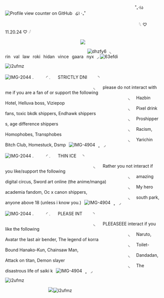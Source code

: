 ⠀⠀⠀⠀⠀⠀⠀⠀⠀⠀⠀⠀⠀⠀⠀⠀⠀⠀⠀⠀⠀⠀⠀⠀⠀⠀⠀⠀⠀⠀⠀  ⠀⠀⠀⠀⠀   ⠀ ⠀⠀⠀˚₊‧꒰ა⠀![Profile view counter on GitHub](https://komarev.com/ghpvc/?username=derealizationnss&color=grey&label=✦&style=plastic&base=0)⠀໒꒱ ‧₊˚

⠀⠀⠀⠀⠀⠀⠀⠀⠀⠀⠀⠀⠀⠀⠀⠀⠀⠀⠀⠀⠀⠀⠀⠀⠀⠀⠀⠀⠀⠀⠀⠀⠀⠀⠀     ⠀⠀⠀⠀⠀⠀⠀𓆩  ♡  11.20.24  ♡  𓆪

<p align="center"> <img src="https://github.com/user-attachments/assets/4e2f8fda-c125-4030-80e1-72093eebca45"/> 


⠀⠀⠀⠀⠀⠀⠀⠀⠀⠀⠀⠀⠀⠀⠀⠀⠀⠀⠀⠀⠀⠀⠀⠀⠀⠀![dhzfy6](https://github.com/user-attachments/assets/5f787861-6f3b-495a-8a9d-c2c051b623ff)⠀◟ rin⠀val⠀law⠀roki⠀hidan⠀vince⠀gaara⠀nyx⠀◞  ![63efdi](https://github.com/user-attachments/assets/597c62f2-2368-45f9-8d7f-654c4a41e26e)

![i2ufmz](https://github.com/user-attachments/assets/e027128b-45f6-4341-b552-deff54b96eac)


![IMG-2044](https://github.com/user-attachments/assets/259b28e6-d743-4134-a520-6214da683c98)
 .⠀⠀⠀⠀◜ 𓈒⠀⠀ STRICTLY DNI ⠀⠀⠀◝ ⠀⠀⠀

⠀⠀⠀⠀⠀⠀⠀⠀⠀⠀⠀⠀⠀⠀⠀⠀⠀⠀⠀⠀⠀⠀⠀⠀⠀⠀⠀⠀◟⠀⠀ please do not interact with me if you are a fan of or support the following
⠀⠀⠀⠀⠀⠀⠀⠀⠀⠀⠀⠀⠀⠀⠀⠀⠀⠀⠀⠀⠀⠀⠀⠀⠀⠀⠀⠀⠀⠀⠀⠀⠀⠀⠀⠀⠀⠀⠀◟⠀⠀Hazbin Hotel, Helluva boss, Viziepop ⠀⠀
⠀⠀⠀⠀⠀⠀⠀⠀⠀⠀⠀⠀⠀⠀⠀⠀⠀⠀⠀⠀⠀⠀⠀⠀⠀⠀⠀⠀⠀⠀⠀⠀⠀⠀⠀⠀⠀⠀⠀◟⠀⠀Pixel drink fans, toxic bkdk shippers, Endhawk shippers
⠀⠀⠀⠀⠀⠀⠀⠀⠀⠀⠀⠀⠀⠀⠀⠀⠀⠀⠀⠀⠀⠀⠀⠀⠀⠀⠀⠀⠀⠀⠀⠀⠀⠀⠀⠀⠀⠀⠀◟⠀⠀Proshippers, age difference shippers⠀⠀
⠀⠀⠀⠀⠀⠀⠀⠀⠀⠀⠀⠀⠀⠀⠀⠀⠀⠀⠀⠀⠀⠀⠀⠀⠀⠀⠀⠀⠀⠀⠀⠀⠀⠀⠀⠀⠀⠀⠀◟⠀⠀Racism, Homophobes, Transphobes
⠀⠀⠀⠀⠀⠀⠀⠀⠀⠀⠀⠀⠀⠀⠀⠀⠀⠀⠀⠀⠀⠀⠀⠀⠀⠀⠀⠀⠀⠀⠀⠀⠀⠀⠀⠀⠀⠀⠀◟⠀⠀Yarichin Bitch Club, Homestuck, Dsmp⠀![IMG-4904](https://github.com/user-attachments/assets/bc704366-4475-462a-bebb-d29c8cb9d7c0)⠀˳⠀ ◞ 

![IMG-2044](https://github.com/user-attachments/assets/259b28e6-d743-4134-a520-6214da683c98)
 .⠀⠀⠀⠀◜ 𓈒⠀⠀ THIN ICE⠀⠀◝ ⠀⠀⠀

⠀⠀⠀⠀⠀⠀⠀⠀⠀⠀⠀⠀⠀⠀⠀⠀⠀⠀⠀⠀⠀⠀⠀⠀⠀⠀⠀⠀◟⠀⠀ Rather you not interact if you like/support the following
⠀⠀⠀⠀⠀⠀⠀⠀⠀⠀⠀⠀⠀⠀⠀⠀⠀⠀⠀⠀⠀⠀⠀⠀⠀⠀⠀⠀⠀⠀⠀⠀⠀⠀⠀⠀⠀⠀⠀◟⠀⠀amazing digital circus, Sword art online (the anime/manga) ⠀⠀⠀⠀
⠀⠀⠀⠀⠀⠀⠀⠀⠀⠀⠀⠀⠀⠀⠀⠀⠀⠀⠀⠀⠀⠀⠀⠀⠀⠀⠀⠀⠀⠀⠀⠀⠀⠀⠀⠀⠀⠀⠀◟⠀⠀My hero academia fandom, Oc x canon shippers,
⠀⠀⠀⠀⠀⠀⠀⠀⠀⠀⠀⠀⠀⠀⠀⠀⠀⠀⠀⠀⠀⠀⠀⠀⠀⠀⠀⠀⠀⠀⠀⠀⠀⠀⠀⠀⠀⠀⠀◟⠀⠀south park, anyone above 18 (unless i know you.)⠀![IMG-4904](https://github.com/user-attachments/assets/bc704366-4475-462a-bebb-d29c8cb9d7c0)⠀˳⠀ ◞ 


![IMG-2044](https://github.com/user-attachments/assets/259b28e6-d743-4134-a520-6214da683c98)
 .⠀⠀⠀⠀◜ 𓈒⠀⠀ PLEASE INT ⠀⠀⠀◝ ⠀⠀⠀

⠀⠀⠀⠀⠀⠀⠀⠀⠀⠀⠀⠀⠀⠀⠀⠀⠀⠀⠀⠀⠀⠀⠀⠀⠀⠀⠀⠀◟⠀⠀ PLEEASEEE interact if you like the following
⠀⠀⠀⠀⠀⠀⠀⠀⠀⠀⠀⠀⠀⠀⠀⠀⠀⠀⠀⠀⠀⠀⠀⠀⠀⠀⠀⠀⠀⠀⠀⠀⠀⠀⠀⠀⠀⠀⠀◟⠀⠀Naruto, Avatar the last air bender, The legend of korra ⠀⠀
⠀⠀⠀⠀⠀⠀⠀⠀⠀⠀⠀⠀⠀⠀⠀⠀⠀⠀⠀⠀⠀⠀⠀⠀⠀⠀⠀⠀⠀⠀⠀⠀⠀⠀⠀⠀⠀⠀⠀◟⠀⠀Toilet-Bound Hanako-Kun, Chainsaw Man,
⠀⠀⠀⠀⠀⠀⠀⠀⠀⠀⠀⠀⠀⠀⠀⠀⠀⠀⠀⠀⠀⠀⠀⠀⠀⠀⠀⠀⠀⠀⠀⠀⠀⠀⠀⠀⠀⠀⠀◟⠀⠀Dandadan, Attack on titan, Demon slayer⠀⠀
⠀⠀⠀⠀⠀⠀⠀⠀⠀⠀⠀⠀⠀⠀⠀⠀⠀⠀⠀⠀⠀⠀⠀⠀⠀⠀⠀⠀⠀⠀⠀⠀⠀⠀⠀⠀⠀⠀⠀◟⠀⠀The disastrous life of saiki k⠀![IMG-4904](https://github.com/user-attachments/assets/bc704366-4475-462a-bebb-d29c8cb9d7c0)⠀˳⠀ ◞ 


![i2ufmz](https://github.com/user-attachments/assets/e027128b-45f6-4341-b552-deff54b96eac)

<p align="center"> <img src="https://github.com/user-attachments/assets/6b349f2c-2fbd-4730-97ee-6a7a632f1157"

![i2ufmz](https://github.com/user-attachments/assets/e027128b-45f6-4341-b552-deff54b96eac)
⠀⠀⠀⠀⠀⠀⠀⠀⠀⠀⠀⠀⠀⠀


⠀⠀⠀⠀⠀⠀⠀⠀⠀⠀⠀⠀⠀⠀



 ⠀⠀⠀⠀⠀⠀⠀⠀⠀⠀⠀⠀⠀⠀⠀⠀⠀⠀⠀⠀⠀⠀⠀⠀⠀   ⠀⠀⠀⠀ ⠀

